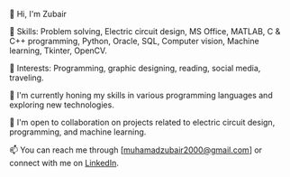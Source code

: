 👋 Hi, I'm Zubair

🧠 Skills: Problem solving, Electric circuit design, MS Office, MATLAB, C & C++ programming, Python, Oracle, SQL, Computer vision, Machine learning, Tkinter, OpenCV.

🌟 Interests: Programming, graphic designing, reading, social media, traveling.

🌱 I'm currently honing my skills in various programming languages and exploring new technologies.

💼 I'm open to collaboration on projects related to electric circuit design, programming, and machine learning.

📫 You can reach me through [muhamadzubair2000@gmail.com] or connect with me on [LinkedIn](https://www.linkedin.com/in/muhammad-zubair-220905230/).


<!---
ZubairRepo/ZubairRepo is a ✨ special ✨ repository because its `README.md` (this file) appears on your GitHub profile.
You can click the Preview link to take a look at your changes.
--->

